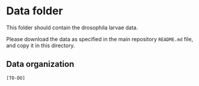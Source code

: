 # Data folder

This folder should contain the drosophila larvae data.

Please download the data as specified in the main repository `README.md` file, and copy it in this directory.

## Data organization

`[TO-DO]`

